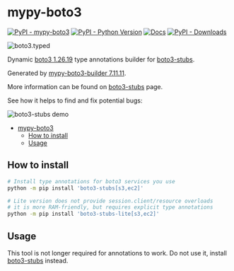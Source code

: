 <a id="mypy-boto3"></a>

# mypy-boto3

[![PyPI - mypy-boto3](https://img.shields.io/pypi/v/mypy-boto3.svg?color=blue)](https://pypi.org/project/mypy-boto3)
[![PyPI - Python Version](https://img.shields.io/pypi/pyversions/mypy-boto3.svg?color=blue)](https://pypi.org/project/mypy-boto3)
[![Docs](https://img.shields.io/readthedocs/mypy-boto3-builder.svg?color=blue)](https://mypy-boto3-builder.readthedocs.io/)
[![PyPI - Downloads](https://img.shields.io/pypi/dm/mypy-boto3?color=blue)](https://pypistats.org/packages/mypy-boto3)

![boto3.typed](https://github.com/youtype/mypy_boto3_builder/raw/main/logo.png)

Dynamic
[boto3 1.26.19](https://boto3.amazonaws.com/v1/documentation/api/1.26.19/index.html)
type annotations builder for
[boto3-stubs](https://pypi.org/project/boto3-stubs/).

Generated by
[mypy-boto3-builder 7.11.11](https://github.com/youtype/mypy_boto3_builder).

More information can be found on
[boto3-stubs](https://pypi.org/project/boto3-stubs/) page.

See how it helps to find and fix potential bugs:

![boto3-stubs demo](https://github.com/youtype/mypy_boto3_builder/raw/main/demo.gif)

- [mypy-boto3](#mypy-boto3)
  - [How to install](#how-to-install)
  - [Usage](#usage)

<a id="how-to-install"></a>

## How to install

```bash
# Install type annotations for boto3 services you use
python -m pip install 'boto3-stubs[s3,ec2]'

# Lite version does not provide session.client/resource overloads
# it is more RAM-friendly, but requires explicit type annotations
python -m pip install 'boto3-stubs-lite[s3,ec2]'
```

<a id="usage"></a>

## Usage

This tool is not longer required for annotations to work. Do not use it,
install [boto3-stubs](https://pypi.org/project/boto3-stubs/) instead.
